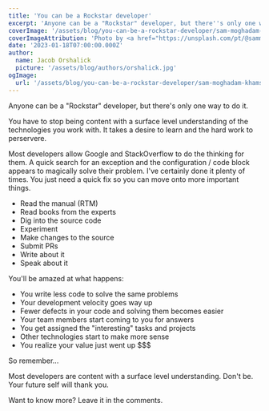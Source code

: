 ```yaml
---
title: 'You can be a Rockstar developer'
excerpt: 'Anyone can be a "Rockstar" developer, but there''s only one way to do it.  Find out how.'
coverImage: '/assets/blog/you-can-be-a-rockstar-developer/sam-moghadam-khamseh-TmbMLAvXrZQ-unsplash.jpg'
coverImageAttribution: 'Photo by <a href="https://unsplash.com/pt/@sammoghadamkhamseh?utm_source=unsplash&utm_medium=referral&utm_content=creditCopyText">Sam Moghadam Khamseh</a> on <a href="https://unsplash.com/photos/TmbMLAvXrZQ?utm_source=unsplash&utm_medium=referral&utm_content=creditCopyText">Unsplash</a>'
date: '2023-01-18T07:00:00.000Z'
author:
  name: Jacob Orshalick
  picture: '/assets/blog/authors/orshalick.jpg'
ogImage:
  url: '/assets/blog/you-can-be-a-rockstar-developer/sam-moghadam-khamseh-TmbMLAvXrZQ-unsplash.jpg'
---
```


Anyone can be a "Rockstar" developer, but there's only one way to do it.

You have to stop being content with a surface level understanding of the technologies you work with.  It takes a desire to learn and the hard work to perservere.

Most developers allow Google and StackOverflow to do the thinking for them.  A quick search for an exception and the configuration / code block appears to magically solve their problem.  I've certainly done it plenty of times.  You just need a quick fix so you can move onto more important things.

- Read the manual (RTM)
- Read books from the experts
- Dig into the source code
- Experiment
- Make changes to the source
- Submit PRs
- Write about it
- Speak about it

You'll be amazed at what happens:

- You write less code to solve the same problems 
- Your development velocity goes way up
- Fewer defects in your code and solving them becomes easier
- Your team members start coming to you for answers
- You get assigned the "interesting" tasks and projects
- Other technologies start to make more sense
- You realize your value just went up $$$

So remember...

Most developers are content with a surface level understanding.  Don't be.  Your future self will thank you.

Want to know more?  Leave it in the comments.